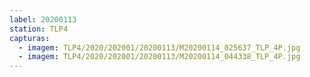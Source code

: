 ```yaml
---
label: 20200113
station: TLP4
capturas:
  - imagem: TLP4/2020/202001/20200113/M20200114_025637_TLP_4P.jpg
  - imagem: TLP4/2020/202001/20200113/M20200114_044338_TLP_4P.jpg
---
```

